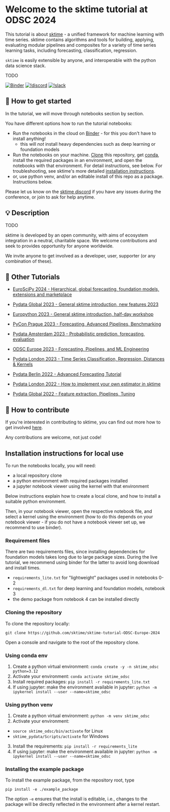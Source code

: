 Welcome to the sktime tutorial at ODSC 2024
===========================================

This tutorial is about [sktime] - a unified framework for machine learning with time series. sktime contains algorithms and tools for building, applying, evaluating modular pipelines and composites for a variety of time series learning tasks, including forecasting, classification, regression.

`sktime` is easily extensible by anyone, and interoperable with the python data science stack.

TODO

[sktime]: https://www.sktime.net

[![Binder](https://mybinder.org/badge_logo.svg)](https://mybinder.org/v2/gh/sktime/sktime-tutorial-ODSC-Europe-2024/main?filepath=notebooks) [![!discord](https://img.shields.io/static/v1?logo=discord&label=discord&message=chat&color=lightgreen)](https://discord.com/invite/54ACzaFsn7) [![!slack](https://img.shields.io/static/v1?logo=linkedin&label=LinkedIn&message=news&color=lightblue)](https://www.linkedin.com/company/scikit-time/)

## :rocket: How to get started

In the tutorial, we will move through notebooks section by section.

You have different options how to run the tutorial notebooks:

* Run the notebooks in the cloud on [Binder] - for this you don't have to install anything!
    * this will *not* install heavy dependencies such as deep learning or foundation models
* Run the notebooks on your machine. [Clone] this repository, get [conda], install the required packages in an environment, and open the notebooks with that environment. For detail instructions, see below. For troubleshooting, see sktime's more detailed [installation instructions].
* or, use python venv, and/or an editable install of this repo as a package. Instructions below.

[Binder]: https://mybinder.org/v2/gh/sktime/sktime-tutorial-ODSC-Europe-2024/main?filepath=notebooks
[clone]: https://help.github.com/en/github/creating-cloning-and-archiving-repositories/cloning-a-repository
[conda]: https://docs.conda.io/en/latest/
[installation instructions]: https://www.sktime.net/en/latest/installation.html

Please let us know on the [sktime discord](https://discord.com/invite/54ACzaFsn7) if you have any issues during the conference, or join to ask for help anytime.

## :bulb: Description

TODO

sktime is developed by an open community, with aims of ecosystem integration in a neutral, charitable space. We welcome contributions and seek to provides opportunity for anyone worldwide.

We invite anyone to get involved as a developer, user, supporter (or any combination of these).


## :movie_camera: Other Tutorials

- [EuroSciPy 2024 - Hierarchical, global forecasting, foundation models, extensions and marketplace](https://github.com/sktime/sktime-workshop-euroscipy2024)

- [Pydata Global 2023 - General sktime introduction, new features 2023](https://github.com/sktime/sktime-tutorial-pydata-global-2023)

- [Europython 2023 - General sktime introduction, half-day workshop](https://github.com/sktime/sktime-tutorial-europython-2023)

- [PyCon Prague 2023 - Forecasting, Advanced Pipelines, Benchmarking](https://github.com/sktime/sktime-tutorial-pydata-global-2023)

- [Pydata Amsterdam 2023 - Probabilistic prediction, forecasting, evaluation](https://github.com/sktime/sktime-tutorial-pydata-Amsterdam-2023)

- [ODSC Europe 2023 - Forecasting, Pipelines, and ML Engineering](https://github.com/sktime/sktime-tutorial-ODSC-Europe-2023/tree/main)

- [Pydata London 2023 - Time Series Classification, Regression, Distances & Kernels](https://github.com/sktime/sktime-tutorial-pydata-london-2023)

- [Pydata Berlin 2022 - Advanced Forecasting Tutorial](https://www.youtube.com/watch?v=4Rf9euAhjNc)

- [Pydata London 2022 - How to implement your own estimator in sktime](https://www.youtube.com/watch?v=S_3ewcvs_pg)

- [Pydata Global 2022 - Feature extraction, Pipelines, Tuning](https://github.com/sktime/sktime-tutorial-pydata-global-2022)


## :wave: How to contribute

If you're interested in contributing to sktime, you can find out more how to get involved [here](https://www.sktime.net/en/latest/get_involved.html).

Any contributions are welcome, not just code!

## Installation instructions for local use

To run the notebooks locally, you will need:

* a local repository clone
* a python environment with required packages installed
* a jupyter notebook viewer using the kernel with that environment

Below instructions explain how to create a local clone, and how to install a suitable python environment.

Then, in your notebook viewer, open the respective notebook file, and select a kernel using the environment (how to do this depends on your notebook viewer - if you do not have a notebook viewer set up, we recommend to use binder).

### Requirement files

There are two requirements files, since installing dependencies for foundation models takes long due to large package sizes. During the live tutorial, we recommend using binder for the latter to avoid long download and install times.

* `requirements_lite.txt` for "lightweight" packages used in notebooks 0-2
* `requirements_dl.txt` for deep learning and foundation models, notebook 3
* the demo package from notebook 4 can be installed directly

### Cloning the repository

To clone the repository locally:

`git clone https://github.com/sktime/sktime-tutorial-ODSC-Europe-2024`

Open a console and navigate to the root of the repository clone.

### Using conda env

1. Create a python virtual environment:
`conda create -y -n sktime_odsc python=3.12`
2. Activate your environment:
`conda activate sktime_odsc`
3. Install required packages:
`pip install -r requirements_lite.txt`
4. If using jupyter: make the environment available in jupyter:
`python -m ipykernel install --user --name=sktime_odsc`

### Using python venv

1. Create a python virtual environment:
`python -m venv sktime_odsc`
2. Activate your environment:
 - `source sktime_odsc/bin/activate` for Linux
 - `sktime_pydata/Scripts/activate` for Windows
3. Install the requirements:
`pip install -r requirements_lite`
4. If using jupyter: make the environment available in jupyter:
`python -m ipykernel install --user --name=sktime_odsc`


### Installing the example package

To install the example package, from the repository root, type

`pip install -e ./example_package`

The option `-e` ensures that the install is editable, i.e., changes to the package will be directly reflected in the environment after a kernel restart.
